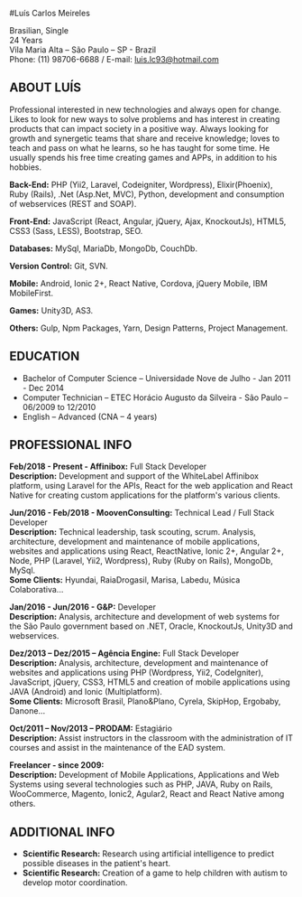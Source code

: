 #Luís Carlos Meireles

Brasilian, Single <br/>
24 Years<br/>
Vila Maria Alta – São Paulo – SP - Brazil<br/>
Phone: (11) 98706-6688 / E-mail: luis.lc93@hotmail.com<br/>

## ABOUT LUÍS

Professional interested in new technologies and always open for change. Likes to look for new ways to solve problems and has interest in creating products that can impact society in a positive way.
Always looking for growth and synergetic teams that share and receive knowledge; loves to teach and pass on what he learns, so he has taught for some time.
He usually spends his free time creating games and APPs, in addition to his hobbies.

**Back-End:** PHP (Yii2, Laravel, Codeigniter, Wordpress), Elixir(Phoenix), Ruby (Rails), .Net (Asp.Net, MVC), Python, development and consumption of webservices (REST and SOAP).

**Front-End:** JavaScript (React, Angular, jQuery, Ajax, KnockoutJs), HTML5, CSS3 (Sass, LESS), Bootstrap, SEO.

**Databases:** MySql, MariaDb, MongoDb, CouchDb.

**Version Control:** Git, SVN.

**Mobile:** Android, Ionic 2+, React Native, Cordova, jQuery Mobile, IBM MobileFirst. 

**Games:** Unity3D, AS3.

**Others:** Gulp, Npm Packages, Yarn, Design Patterns, Project Management.

## EDUCATION

 - Bachelor of Computer Science – Universidade Nove de Julho - Jan 2011 - Dec 2014
 - Computer Technician – ETEC Horácio Augusto da Silveira - São Paulo – 06/2009 to 12/2010 
 - English – Advanced (CNA – 4 years)  

## PROFESSIONAL INFO

 **Feb/2018 - Present - Affinibox:** Full Stack Developer</br>
 **Description:** Development and support of the WhiteLabel Affinibox platform, using Laravel for the APIs, React for the web application and React Native for creating custom applications for the platform's various clients.</br>

 **Jun/2016 - Feb/2018 - MoovenConsulting:** Technical Lead / Full Stack Developer</br>
 **Description:** Technical leadership, task scouting, scrum.
Analysis, architecture, development and maintenance of mobile applications, websites and applications using React, ReactNative, Ionic 2+, Angular 2+, Node, PHP (Laravel, Yii2, Wordpress), Ruby (Ruby on Rails), MongoDb, MySql.</br>
 **Some Clients:** Hyundai, RaiaDrogasil, Marisa, Labedu, Música Colaborativa...

 **Jan/2016 - Jun/2016 - G&P:** Developer</br>
 **Description:** Analysis, architecture and development of web systems for the São Paulo government based on .NET, Oracle, KnockoutJs, Unity3D and webservices.

 **Dez/2013 – Dez/2015 – Agência Engine:** Full Stack Developer</br>
 **Description:** Analysis, architecture, development and maintenance of websites and applications using PHP (Wordpress, Yii2, CodeIgniter), JavaScript, jQuery, CSS3, HTML5 and creation of mobile applications using JAVA (Android) and Ionic (Multiplatform).</br>
 **Some Clients:** Microsoft Brasil, Plano&Plano, Cyrela, SkipHop, Ergobaby, Danone...
  
 **Oct/2011 – Nov/2013 – PRODAM:** Estagiário</br>
 **Description:** Assist instructors in the classroom with the administration of IT courses and assist in the maintenance of the EAD system.

 **Freelancer - since 2009:**</br>
 **Description:** Development of Mobile Applications, Applications and Web Systems using several technologies such as PHP, JAVA, Ruby on Rails, WooCommerce, Magento, Ionic2, Agular2, React and React Native among others.

## ADDITIONAL INFO

 - **Scientific Research:** Research using artificial intelligence to predict possible diseases in the patient's heart.
 - **Scientific Research:** Creation of a game to help children with autism to develop motor coordination.

